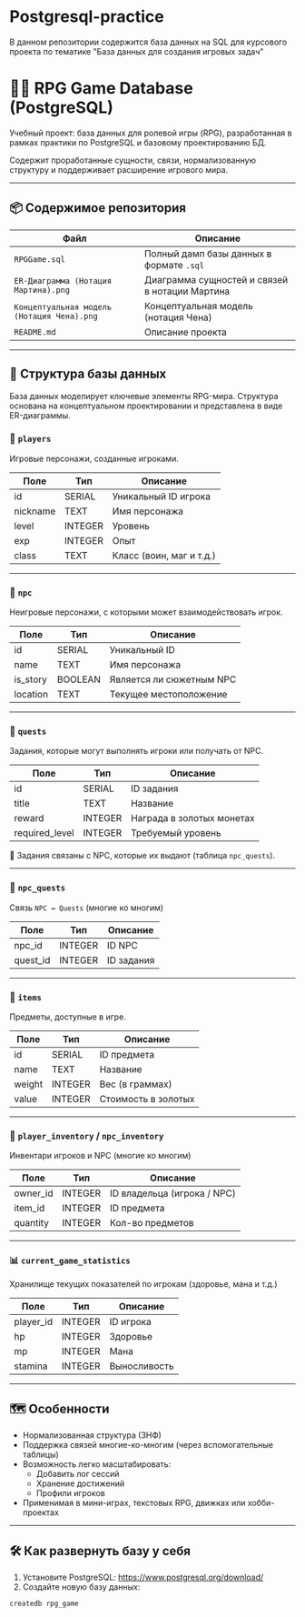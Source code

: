 # Postgresql-practice
В данном репозитории содержится база данных на SQL для курсового проекта по тематике "База данных для создания игровых задач"

# 🧙‍♂️ RPG Game Database (PostgreSQL)

Учебный проект: база данных для ролевой игры (RPG), разработанная в рамках практики по PostgreSQL и базовому проектированию БД.  

Содержит проработанные сущности, связи, нормализованную структуру и поддерживает расширение игрового мира.

---

## 📦 Содержимое репозитория

| Файл            | Описание                                           |
|-----------------|----------------------------------------------------|
| `RPGGame.sql`   | Полный дамп базы данных в формате `.sql`           |
| `ER-Диаграмма (Нотация Мартина).png`| Диаграмма сущностей и связей в нотации Мартина     |
| `Концептуальная модель (Нотация Чена).png`| Концептуальная модель (нотация Чена)               |
| `README.md`     | Описание проекта                                   |

---

## 🧩 Структура базы данных

База данных моделирует ключевые элементы RPG-мира. Структура основана на концептуальном проектировании и представлена в виде ER-диаграммы.

### 👥 `players`
Игровые персонажи, созданные игроками.

| Поле         | Тип         | Описание                  |
|--------------|-------------|---------------------------|
| id           | SERIAL      | Уникальный ID игрока      |
| nickname     | TEXT        | Имя персонажа             |
| level        | INTEGER     | Уровень                   |
| exp          | INTEGER     | Опыт                      |
| class        | TEXT        | Класс (воин, маг и т.д.)  |

---

### 🤖 `npc`
Неигровые персонажи, с которыми может взаимодействовать игрок.

| Поле         | Тип      | Описание                      |
|--------------|----------|-------------------------------|
| id           | SERIAL   | Уникальный ID                 |
| name         | TEXT     | Имя персонажа                 |
| is_story     | BOOLEAN  | Является ли сюжетным NPC      |
| location     | TEXT     | Текущее местоположение        |

---

### 📜 `quests`
Задания, которые могут выполнять игроки или получать от NPC.

| Поле       | Тип        | Описание                         |
|------------|------------|----------------------------------|
| id         | SERIAL     | ID задания                       |
| title      | TEXT       | Название                         |
| reward     | INTEGER    | Награда в золотых монетах        |
| required_level | INTEGER| Требуемый уровень                |

📌 Задания связаны с NPC, которые их выдают (таблица `npc_quests`).

---

### 📁 `npc_quests`
Связь `NPC ↔ Quests` (многие ко многим)

| Поле     | Тип      | Описание                          |
|----------|----------|-----------------------------------|
| npc_id   | INTEGER  | ID NPC                            |
| quest_id | INTEGER  | ID задания                        |

---

### 🧰 `items`
Предметы, доступные в игре.

| Поле     | Тип      | Описание                          |
|----------|----------|-----------------------------------|
| id       | SERIAL   | ID предмета                       |
| name     | TEXT     | Название                          |
| weight   | INTEGER  | Вес (в граммах)                   |
| value    | INTEGER  | Стоимость в золотых               |

---

### 🎒 `player_inventory` / `npc_inventory`
Инвентари игроков и NPC (многие ко многим)

| Поле        | Тип      | Описание                          |
|-------------|----------|-----------------------------------|
| owner_id    | INTEGER  | ID владельца (игрока / NPC)       |
| item_id     | INTEGER  | ID предмета                       |
| quantity    | INTEGER  | Кол-во предметов                  |

---

### 📊 `current_game_statistics`
Хранилище текущих показателей по игрокам (здоровье, мана и т.д.)

| Поле         | Тип      | Описание                        |
|--------------|----------|---------------------------------|
| player_id    | INTEGER  | ID игрока                       |
| hp           | INTEGER  | Здоровье                        |
| mp           | INTEGER  | Мана                            |
| stamina      | INTEGER  | Выносливость                    |

---

## 🗺️ Особенности

- Нормализованная структура (3НФ)
- Поддержка связей многие-ко-многим (через вспомогательные таблицы)
- Возможность легко масштабировать:
  - Добавить лог сессий
  - Хранение достижений
  - Профили игроков
- Применимая в мини-играх, текстовых RPG, движках или хобби-проектах

---

## 🛠 Как развернуть базу у себя

1. Установите PostgreSQL: https://www.postgresql.org/download/
2. Создайте новую базу данных:
```bash
createdb rpg_game

